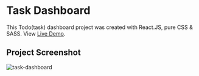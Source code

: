 # Task Dashboard

This Todo(task) dashboard project was created with React.JS, pure CSS & SASS. View [Live Demo](https://task-dashboard-lyart.vercel.app/).

## Project Screenshot

![task-dashboard](https://github.com/folaranmi/task-dashboard/assets/6519858/54ed816a-2bb0-446b-9b25-a267a7b57bb9)

